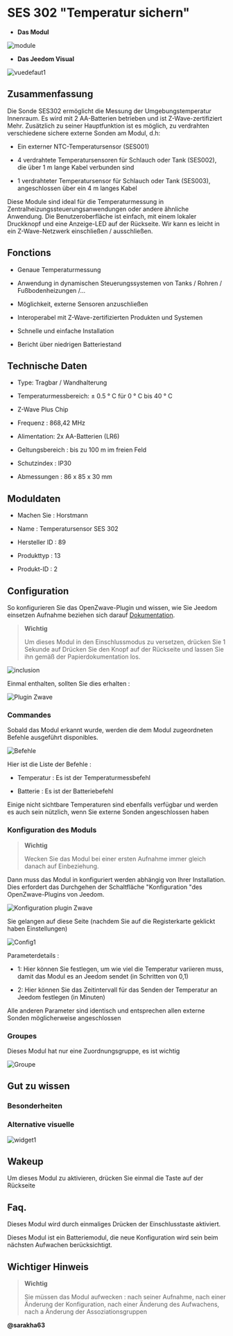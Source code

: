 SES 302 "Temperatur sichern"
============================

-   **Das Modul**

![module](images/secure.ses302/module.jpg)

-   **Das Jeedom Visual**

![vuedefaut1](images/secure.ses302/vuedefaut1.jpg)

Zusammenfassung
------

Die Sonde SES302 ermöglicht die Messung der Umgebungstemperatur
Innenraum. Es wird mit 2 AA-Batterien betrieben und ist Z-Wave-zertifiziert
Mehr. Zusätzlich zu seiner Hauptfunktion ist es möglich, zu verdrahten
verschiedene sichere externe Sonden am Modul, d.h:

-   Ein externer NTC-Temperatursensor (SES001)

-   4 verdrahtete Temperatursensoren für Schlauch oder Tank (SES002), die über 1 m lange Kabel verbunden sind

-   1 verdrahteter Temperatursensor für Schlauch oder Tank (SES003), angeschlossen über ein 4 m langes Kabel

Diese Module sind ideal für die Temperaturmessung in
Zentralheizungssteuerungsanwendungen oder andere
ähnliche Anwendung. Die Benutzeroberfläche ist einfach, mit einem
lokaler Druckknopf und eine Anzeige-LED auf der Rückseite. Wir
kann es leicht in ein Z-Wave-Netzwerk einschließen / ausschließen.

Fonctions
---------

-   Genaue Temperaturmessung

-   Anwendung in dynamischen Steuerungssystemen von Tanks / Rohren / Fußbodenheizungen /…

-   Möglichkeit, externe Sensoren anzuschließen

-   Interoperabel mit Z-Wave-zertifizierten Produkten und Systemen

-   Schnelle und einfache Installation

-   Bericht über niedrigen Batteriestand

Technische Daten
---------------------------

-   Type: Tragbar / Wandhalterung

-   Temperaturmessbereich: ± 0.5 ° C für 0 ° C bis 40 ° C

-   Z-Wave Plus Chip

-   Frequenz : 868,42 MHz

-   Alimentation: 2x AA-Batterien (LR6)

-   Geltungsbereich : bis zu 100 m im freien Feld

-   Schutzindex : IP30

-   Abmessungen : 86 x 85 x 30 mm

Moduldaten
-----------------

-   Machen Sie : Horstmann

-   Name : Temperatursensor SES 302

-   Hersteller ID : 89

-   Produkttyp : 13

-   Produkt-ID : 2

Configuration
-------------

So konfigurieren Sie das OpenZwave-Plugin und wissen, wie Sie Jeedom einsetzen
Aufnahme beziehen sich darauf
[Dokumentation](https://doc.jeedom.com/de_DE/plugins/automation%20protocol/openzwave/).

> **Wichtig**
>
> Um dieses Modul in den Einschlussmodus zu versetzen, drücken Sie 1 Sekunde auf
> Drücken Sie den Knopf auf der Rückseite und lassen Sie ihn gemäß der Papierdokumentation los.

![inclusion](images/secure.ses302/inclusion.jpg)

Einmal enthalten, sollten Sie dies erhalten :

![Plugin Zwave](images/secure.ses302/information.jpg)

### Commandes

Sobald das Modul erkannt wurde, werden die dem Modul zugeordneten Befehle ausgeführt
disponibles.

![Befehle](images/secure.ses302/commandes.jpg)

Hier ist die Liste der Befehle :

-   Temperatur : Es ist der Temperaturmessbefehl

-   Batterie : Es ist der Batteriebefehl

Einige nicht sichtbare Temperaturen sind ebenfalls verfügbar und werden es auch sein
nützlich, wenn Sie externe Sonden angeschlossen haben

### Konfiguration des Moduls

> **Wichtig**
>
> Wecken Sie das Modul bei einer ersten Aufnahme immer gleich danach auf
> Einbeziehung.

Dann muss das Modul in konfiguriert werden
abhängig von Ihrer Installation. Dies erfordert das Durchgehen der Schaltfläche
"Konfiguration "des OpenZwave-Plugins von Jeedom.

![Konfiguration plugin Zwave](images/plugin/bouton_configuration.jpg)

Sie gelangen auf diese Seite (nachdem Sie auf die Registerkarte geklickt haben
Einstellungen)

![Config1](images/secure.ses302/config1.jpg)

Parameterdetails :

-   1: Hier können Sie festlegen, um wie viel die Temperatur variieren muss, damit das Modul es an Jeedom sendet (in Schritten von 0,1)

-   2: Hier können Sie das Zeitintervall für das Senden der Temperatur an Jeedom festlegen (in Minuten)

Alle anderen Parameter sind identisch und entsprechen allen
externe Sonden möglicherweise angeschlossen

### Groupes

Dieses Modul hat nur eine Zuordnungsgruppe, es ist wichtig

![Groupe](images/secure.ses302/groupe.jpg)

Gut zu wissen
------------

### Besonderheiten

### Alternative visuelle

![widget1](images/secure.ses302/widget1.jpg)

Wakeup
------

Um dieses Modul zu aktivieren, drücken Sie einmal die Taste auf der Rückseite

Faq.
------

Dieses Modul wird durch einmaliges Drücken der Einschlusstaste aktiviert.

Dieses Modul ist ein Batteriemodul, die neue Konfiguration wird sein
beim nächsten Aufwachen berücksichtigt.

Wichtiger Hinweis
---------------

> **Wichtig**
>
> Sie müssen das Modul aufwecken : nach seiner Aufnahme, nach einer Änderung
> der Konfiguration, nach einer Änderung des Aufwachens, nach a
> Änderung der Assoziationsgruppen

**@sarakha63**
